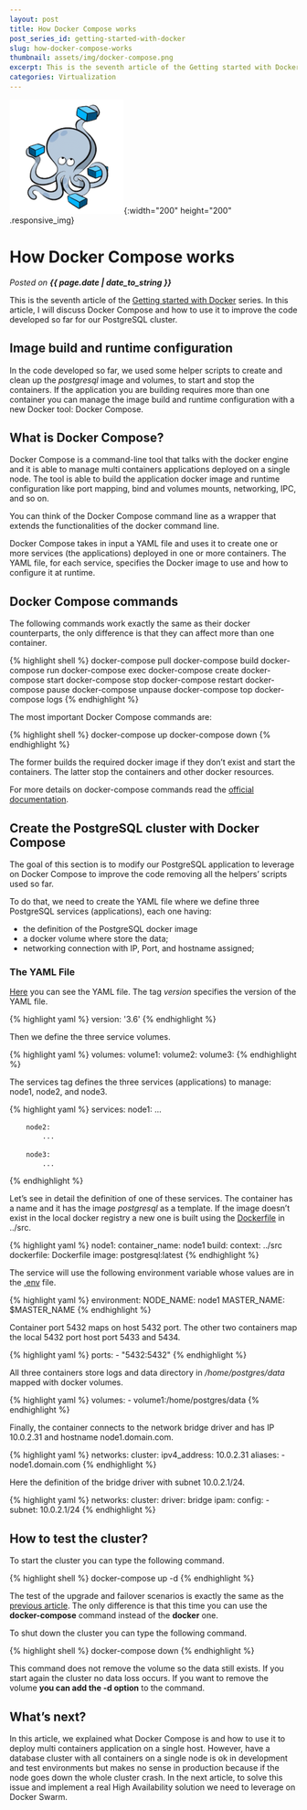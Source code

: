 ```yaml
---
layout: post
title: How Docker Compose works
post_series_id: getting-started-with-docker
slug: how-docker-compose-works
thumbnail: assets/img/docker-compose.png
excerpt: This is the seventh article of the Getting started with Docker series. Here I will discuss Docker Compose and how to use it to improve the container orchestration.
categories: Virtualization
---
```


![How Docker Compose works](assets/img/docker-compose.png){:width="200" height="200" .responsive_img}

# How Docker Compose works
_Posted on **{{ page.date | date_to_string }}**_

This is the seventh article of the [Getting started with Docker](getting-started-with-docker) series. In this article, I will discuss Docker Compose and how to use it to improve the code developed so far for our PostgreSQL cluster.

## Image build and runtime configuration

In the code developed so far, we used some helper scripts to create and clean up the _postgresql_ image and volumes, to start and stop the containers. If the application you are building requires more than one container you can manage the image build and runtime configuration with a new Docker tool: Docker Compose.

## What is Docker Compose?

Docker Compose is a command-line tool that talks with the docker engine and it is able to manage multi containers applications deployed on a single node. The tool is able to build the application docker image and runtime configuration like port mapping, bind and volumes mounts, networking, IPC, and so on.

You can think of the Docker Compose command line as a wrapper that extends the functionalities of the docker command line.

Docker Compose takes in input a YAML file and uses it to create one or more services (the applications) deployed in one or more containers. The YAML file, for each service, specifies the Docker image to use and how to configure it at runtime.

## Docker Compose commands

The following commands work exactly the same as their docker counterparts, the only difference is that they can affect more than one container.

{% highlight shell %}
    docker-compose pull
    docker-compose build
    docker-compose run
    docker-compose exec
    docker-compose create
    docker-compose start
    docker-compose stop
    docker-compose restart
    docker-compose pause
    docker-compose unpause
    docker-compose top
    docker-compose logs
{% endhighlight %}

The most important Docker Compose commands are:

{% highlight shell %}
    docker-compose up
    docker-compose down
{% endhighlight %}

The former builds the required docker image if they don’t exist and start the containers. The latter stop the containers and other docker resources.

For more details on docker-compose commands read the [official documentation](https://docs.docker.com/compose/reference/overview/).

## Create the PostgreSQL cluster with Docker Compose

The goal of this section is to modify our PostgreSQL application to leverage on Docker Compose to improve the code removing all the helpers’ scripts used so far.

To do that, we need to create the YAML file where we define three PostgreSQL services (applications), each one having:

-   the definition of the PostgreSQL docker image
-   a docker volume where store the data;
-   networking connection with IP, Port, and hostname assigned;

### The YAML File

[Here](https://github.com/sasadangelo/docker-tutorials/blob/master/postgresql-cluster-compose/docker-compose/docker-compose.yml) you can see the YAML file. The tag _version_ specifies the version of the YAML file.

{% highlight yaml %}
    version: '3.6'
{% endhighlight %}

Then we define the three service volumes.

{% highlight yaml %}
    volumes:
        volume1:
        volume2:
        volume3:
{% endhighlight %}

The services tag defines the three services (applications) to manage: node1, node2, and node3.

{% highlight yaml %}
    services:
        node1:
            ...

        node2:
            ...

        node3:
            ...
{% endhighlight %}

Let’s see in detail the definition of one of these services. The container has a name and it has the image _postgresql_ as a template. If the image doesn’t exist in the local docker registry a new one is built using the [Dockerfile](https://github.com/sasadangelo/docker-tutorials/blob/master/postgresql-cluster-compose/src/Dockerfile) in ../src.

{% highlight yaml %}
    node1:
        container_name: node1
        build:
            context: ../src
            dockerfile: Dockerfile
            image: postgresql:latest
{% endhighlight %}

The service will use the following environment variable whose values are in the [.env](https://github.com/sasadangelo/docker-tutorials/blob/master/postgresql-cluster-compose/docker-compose/.env) file.

{% highlight yaml %}
    environment:
        NODE_NAME: node1
        MASTER_NAME: $MASTER_NAME
{% endhighlight %}

Container port 5432 maps on host 5432 port. The other two containers map the local 5432 port host port 5433 and 5434.

{% highlight yaml %}
    ports:
        - "5432:5432"
{% endhighlight %}

All three containers store logs and data directory in _/home/postgres/data_ mapped with docker volumes.

{% highlight yaml %}
    volumes:
        - volume1:/home/postgres/data
{% endhighlight %}

Finally, the container connects to the network bridge driver and has IP 10.0.2.31 and hostname node1.domain.com.

{% highlight yaml %}
    networks:
        cluster:
            ipv4_address: 10.0.2.31
            aliases:
                - node1.domain.com
{% endhighlight %}

Here the definition of the bridge driver with subnet 10.0.2.1/24.

{% highlight yaml %}
    networks:
        cluster:
            driver: bridge
            ipam:
                config:
                    - subnet: 10.0.2.1/24
{% endhighlight %}

## How to test the cluster?

To start the cluster you can type the following command.

{% highlight shell %}
docker-compose up -d
{% endhighlight %}

The test of the upgrade and failover scenarios is exactly the same as the [previous article](how-docker-volumes-works). The only difference is that this time you can use the **docker-compose** command instead of the **docker** one.

To shut down the cluster you can type the following command.

{% highlight shell %}
docker-compose down
{% endhighlight %}

This command does not remove the volume so the data still exists. If you start again the cluster no data loss occurs. If you want to remove the volume **you can add the -d option** to the command.

## What’s next?

In this article, we explained what Docker Compose is and how to use it to deploy multi containers application on a single host. However, have a database cluster with all containers on a single node is ok in development and test environments but makes no sense in production because if the node goes down the whole cluster crash. In the next article, to solve this issue and implement a real High Availability solution we need to leverage on Docker Swarm.